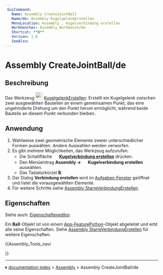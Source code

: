 ```yaml
---
 GuiCommand:
   Name: Assembly CreateJointBall
   Name/de: Assembly KugelgelenkErstellen
   MenuLocation: Assembly , Kugelverbindung erstellen
   Workbenches: Assembly_Workbench/de
   Shortcut: **B**
   Version: 1.0
   SeeAlso: 
---
```


# Assembly CreateJointBall/de



## Beschreibung

Das Werkzeug <img alt="" src=images/Assembly_CreateJointBall.svg  style="width:24px;"> [KugelgelenkErstellen](Assembly_CreateJointBall/de.md): Erstellt ein Kugelgelenk zwischen zwei ausgewählten Bauteilen an einem gemeinsamen Punkt, das eine ungehinderte Drehung um den Punkt herum ermöglicht, während beide Bauteile an diesem Punkt verbunden bleiben.



## Anwendung

1.  Wahlweise zwei geometrische Elemente zweier unterschiedlicher Formen auswählen. Andere Auswahlen werden verworfen.
2.  Es gibt mehrere Möglichkeiten, das Werkzeug aufzurufen:
    -   Die Schaltfläche **<img src="images/Assembly_CreateJointBall.svg" width=16px> [Kugelverbindung erstellen](Assembly_CreateJointBall/de.md)** drücken.
    -   Den Menüeintrag **Assembly → <img src="images/Assembly_CreateJointBall.svg" width=16px> Kugelverbindung erstellen** auswählen.
    -   Das Tastaturkürzel **B**.
3.  Der Dialog **Verbindung erstellen** wird im [Aufgaben-Fenster](Task_panel/de.md) geöffnet und listet die vorausgewählten Elemente.
4.  Für weitere Schritte siehe [Assembly StarreVerbindungErstellen](Assembly_CreateJointFixed/de#Anwendung.md).



## Eigenschaften

Siehe auch: [Eigenschafteneditor](Property_editor/de.md).

Ein **Ball**-Objekt ist von einem [App-FeaturePython](App_FeaturePython/de.md)-Objekt abgeleitet und erbt alle seine Eigenschaften. Siehe [Assembly StarreVerbindungErstellen](Assembly_CreateJointFixed/de#Eigenschaften.md) für weitere Eigenschaften.





{{Assembly_Tools_navi

}}



---
⏵ [documentation index](../README.md) > [Assembly](Assembly_Workbench.md) > Assembly CreateJointBall/de
